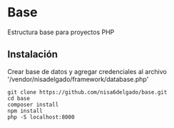 # Base
Estructura base para proyectos PHP

## Instalación
Crear base de datos y agregar credenciales al archivo '/vendor/nisadelgado/framework/database.php'
~~~
git clone https://github.com/nisa6delgado/base.git
cd base
composer install
npm install
php -S localhost:8000
~~~
